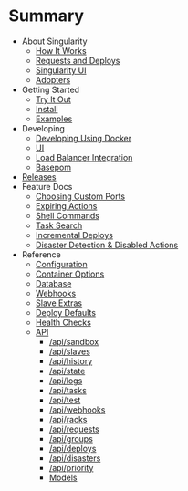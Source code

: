 # Summary

* About Singularity
  * [How It Works](Docs/about/how-it-works.md)
  * [Requests and Deploys](Docs/about/requests-and-deploys.md)
  * [Singularity UI](Docs/about/ui.md)
  * [Adopters](Docs/about/adopters.md)
* Getting Started
  * [Try It Out](Docs/getting-started/try-it-out.md)
  * [Install](Docs/getting-started/install.md)
  * [Examples](Docs/getting-started/basic-examples.md)
* Developing
  * [Developing Using Docker](Docs/development/developing-with-docker.md)
  * [UI](Docs/development/ui.md)
  * [Load Balancer Integration](Docs/development/load-balancer-integration.md)
  * [Basepom](Docs/development/basepom.md)
* [Releases](Docs/releases/index.md)
* Feature Docs
  * [Choosing Custom Ports](Docs/features/custom-ports.md)
  * [Expiring Actions](Docs/features/expiring-actions.md)
  * [Shell Commands](Docs/features/shell-commands.md)
  * [Task Search](Docs/features/task-search.md)
  * [Incremental Deploys](Docs/features/incremental-deploys.md)
  * [Disaster Detection & Disabled Actions](Docs/features/disaster-detection.md)
* Reference
  * [Configuration](Docs/reference/configuration.md)
  * [Container Options](Docs/reference/container-options.md)
  * [Database](Docs/reference/database.md)
  * [Webhooks](Docs/reference/webhooks.md)
  * [Slave Extras](Docs/reference/slave-extras.md)
  * [Deploy Defaults](Docs/reference/deploy-defaults.md)
  * [Health Checks](Docs/reference/healthchecks.md)
  * [API](Docs/reference/apidocs/api-index.md)
    * [/api/sandbox](Docs/reference/apidocs/api-sandbox.md)
    * [/api/slaves](Docs/reference/apidocs/api-slaves.md)
    * [/api/history](Docs/reference/apidocs/api-history.md)
    * [/api/state](Docs/reference/apidocs/api-state.md)
    * [/api/logs](Docs/reference/apidocs/api-logs.md)
    * [/api/tasks](Docs/reference/apidocs/api-tasks.md)
    * [/api/test](Docs/reference/apidocs/api-test.md)
    * [/api/webhooks](Docs/reference/apidocs/api-webhooks.md)
    * [/api/racks](Docs/reference/apidocs/api-racks.md)
    * [/api/requests](Docs/reference/apidocs/api-requests.md)
    * [/api/groups](Docs/reference/apidocs/api-groups.md)
    * [/api/deploys](Docs/reference/apidocs/api-deploys.md)
    * [/api/disasters](Docs/reference/apidocs/api-disasters.md)
    * [/api/priority](Docs/reference/apidocs/api-priority.md)
    * [Models](Docs/reference/apidocs/models.md)